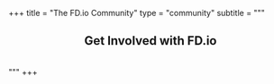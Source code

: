 +++
title = "The FD.io Community"
type = "community"
subtitle = """
<center> <h2> Get Involved with FD.io </h2> </center>
<br>
"""
+++

